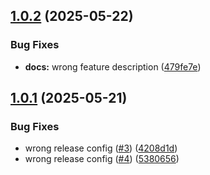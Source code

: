 ## [1.0.2](https://github.com/kcmr/vsce-yamllint-fix/compare/v1.0.1...v1.0.2) (2025-05-22)


### Bug Fixes

* **docs:** wrong feature description ([479fe7e](https://github.com/kcmr/vsce-yamllint-fix/commit/479fe7ed82d0c89e53ecae905a172aebe096b9bb))

## [1.0.1](https://github.com/kcmr/vsce-yamllint-fix/compare/v1.0.0...v1.0.1) (2025-05-21)


### Bug Fixes

* wrong release config ([#3](https://github.com/kcmr/vsce-yamllint-fix/issues/3)) ([4208d1d](https://github.com/kcmr/vsce-yamllint-fix/commit/4208d1ddf63391e16c3f9cd58dea88899f971127))
* wrong release config ([#4](https://github.com/kcmr/vsce-yamllint-fix/issues/4)) ([5380656](https://github.com/kcmr/vsce-yamllint-fix/commit/5380656830754f86c44d02a1a6c21638f838cc18))
